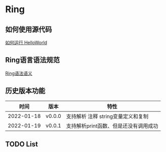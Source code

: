 # Ring

## 如何使用源代码

[如何运行 HelloWorld](./doc/using)

## Ring语言语法规范

[Ring语法语义]()

## 历史版本功能

| 时间       | 版本   | 特性                                  |
| ---------- | ------ | ------------------------------------- |
| 2022-01-18 | v0.0.0 | 支持解析 注释 string变量定义和复制    |
| 2022-01-19 | v0.0.1 | 支持解析print函数、但是还没有调用成功 |

## TODO List

